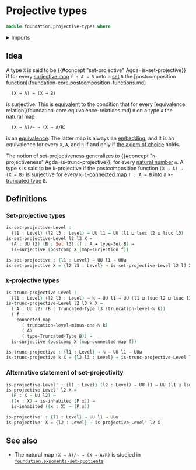 # Projective types

```agda
module foundation.projective-types where
```

<details><summary>Imports</summary>

```agda
open import elementary-number-theory.natural-numbers

open import foundation.connected-maps
open import foundation.inhabited-types
open import foundation.postcomposition-functions
open import foundation.surjective-maps
open import foundation.truncation-levels
open import foundation.universe-levels

open import foundation-core.sets
open import foundation-core.truncated-types
```

</details>

## Idea

A type `X` is said to be {{#concept "set-projective" Agda=is-set-projective}} if
for every [surjective map](foundation.surjective-maps.md) `f : A ↠ B` onto a
[set](foundation-core.sets.md) `B` the [postcomposition
function[(foundation-core.postcomposition-functions.md)

```text
  (X → A) → (X → B)
```

is surjective. This is [equivalent](foundation.logical-equivalences.md) to the
condition that for every [equivalence
relation[(foundation-core.equivalence-relations.md) `R` on a type `A` the
natural map

```text
  (X → A)/~ → (X → A/R)
```

is an [equivalence](foundation-core.equivalences.md). The latter map is always
an [embedding](foundation-core.embeddings.md), and it is an equivalence for
every `X`, `A`, and `R` if and only if
[the axiom of choice](foundation.axiom-of-choice.md) holds.

The notion of set-projectiveness generalizes to
{{#concept "`n`-projectiveness" Agda=is-trunc-projective}}, for every
[natural number](elementary-number-theory.natural-numbers.md) `n`. A type `X` is
said to be `k`-projective if the postcomposition function `(X → A) → (X → B)` is
surjective for every `k-1`-[connected map](foundation.connected-maps.md)
`f : A → B` into a `k`-[truncated type](foundation-core.truncated-types.md) `B`.

## Definitions

### Set-projective types

```agda
is-set-projective-Level :
  {l1 : Level} (l2 l3 : Level) → UU l1 → UU (l1 ⊔ lsuc l2 ⊔ lsuc l3)
is-set-projective-Level l2 l3 X =
  (A : UU l2) (B : Set l3) (f : A ↠ type-Set B) →
  is-surjective (postcomp X (map-surjection f))

is-set-projective : {l1 : Level} → UU l1 → UUω
is-set-projective X = {l2 l3 : Level} → is-set-projective-Level l2 l3 X
```

### `k`-projective types

```agda
is-trunc-projective-Level :
  {l1 : Level} (l2 l3 : Level) → ℕ → UU l1 → UU (l1 ⊔ lsuc l2 ⊔ lsuc l3)
is-trunc-projective-Level l2 l3 k X =
  ( A : UU l2) (B : Truncated-Type l3 (truncation-level-ℕ k))
  ( f :
    connected-map
      ( truncation-level-minus-one-ℕ k)
      ( A)
      ( type-Truncated-Type B)) →
  is-surjective (postcomp X (map-connected-map f))

is-trunc-projective : {l1 : Level} → ℕ → UU l1 → UUω
is-trunc-projective k X = {l2 l3 : Level} → is-trunc-projective-Level l2 l3 k X
```

### Alternative statement of set-projectivity

```agda
is-projective-Level' : {l1 : Level} (l2 : Level) → UU l1 → UU (l1 ⊔ lsuc l2)
is-projective-Level' l2 X =
  (P : X → UU l2) →
  ((x : X) → is-inhabited (P x)) →
  is-inhabited ((x : X) → (P x))

is-projective' : {l1 : Level} → UU l1 → UUω
is-projective' X = {l2 : Level} → is-projective-Level' l2 X
```

## See also

- The natural map `(X → A)/~ → (X → A/R)` is studied in
  [`foundation.exponents-set-quotients`](foundation.exponents-set-quotients.md)
